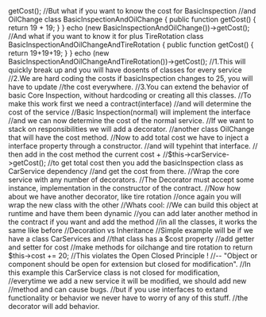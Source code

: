 <?php
//You run car repair or car maintenance shop
//and you would offer a number of services
//base service may be inspection
//to get the cost simple run getter.
class BasicInspection
{
    public function getCost()
    {
        return 19;
    }
}

echo (new BasicInspection())->getCost();

//But what if you want to know the cost for BasicInspection
//and OilChange

class BasicInspectionAndOilChange
{
    public function getCost()
    {
        return 19 + 19;
    }
}

echo (new BasicInspectionAndOilChange())->getCost();

//And what if you want to know it for plus TireRotation

class BasicInspectionAndOilChangeAndTireRotation
{
    public function getCost()
    {
        return 19+19+19;
    }
}

echo (new BasicInspectionAndOilChangeAndTireRotation())->getCost();

//1.This will quickly break up and you will have dosents of classes for every service
//2.We are hard coding the costs if basicInspection changes to 25, you will have to update
//the cost everywhere.
//3.You can extend the behavior of basic Core Inspection, without hardcoding or creating all this classes.

//To make this work first we need a contract(interface)
//and will determine the cost of the service

//Basic Inspection(normal) will implement the interface
//and we can now determine the cost of the normal service.

//If we want to stack on responsibilities we will add a decorator.
//another class OilChange that will have the cost method.

//Now to add total cost we have to inject a interface property through a constructor.
//and will typehint that interface.
// then add in the cost method the current cost +
//$this->carService->getCost();

//to get total cost then you add the basicInspection class as CarService dependency
//and get the cost from there.

//Wrap the core service with any number of decorators.
//The Decorator must accept some instance, implementation in the constructor of the contract.

//Now how about we have another decorator, like tire rotation
//once again you will wrap the new class with the other

//Whats cool:
//We can build this object at runtime and have them been dynamic

//you can add later another method in the contract if you want and add the method
//in all the classes, it works the same like before

//Decoration vs Inheritance

//Simple example will be if we have a class CarServices and
//that class has a $cost property
//add getter and setter for cost
//make methods for oilchange and tire rotation to return $this->cost += 20;

//This violates the Open Closed Principle !
//-- "Object or component should be open for extension but closed for modification".
//In this example this CarService class is not closed for modification,
//everytime we add a new service it will be modified, we should add new
//method and can cause bugs.

//but if you use interfaces to extand functionality or behavior we never have to worry of any of this stuff.
//the decorator will add behavior.